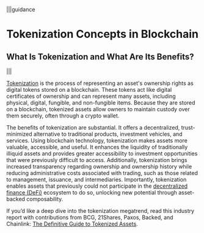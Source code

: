 |||guidance
# Tokenization Concepts in Blockchain

## What Is Tokenization and What Are Its Benefits?

|||

[Tokenization](https://chain.link/education/asset-tokenization) is the process of representing an asset's ownership rights as digital tokens stored on a blockchain. These tokens act like digital certificates of ownership and can represent many assets, including physical, digital, fungible, and non-fungible items. Because they are stored on a blockchain, tokenized assets allow owners to maintain custody over them securely, often through a crypto wallet.

The benefits of tokenization are substantial. It offers a decentralized, trust-minimized alternative to traditional products, investment vehicles, and services. Using blockchain technology, tokenization makes assets more valuable, accessible, and useful. It enhances the liquidity of traditionally illiquid assets and provides greater accessibility to investment opportunities that were previously difficult to access. Additionally, tokenization brings increased transparency regarding ownership and ownership history while reducing administrative costs associated with trading, such as those related to management, issuance, and intermediaries. Importantly, tokenization enables assets that previously could not participate in the [decentralized finance (DeFi)](https://chain.link/education/defi) ecosystem to do so, unlocking new potential through asset-backed composability.

If you’d like a deep dive into the tokenization megatrend, read this industry report with contributions from BCG, 21Shares, Paxos, Backed, and Chainlink: [The Definitive Guide to Tokenized Assets](https://blog.chain.link/definitive-guide-to-tokenized-assets/).
